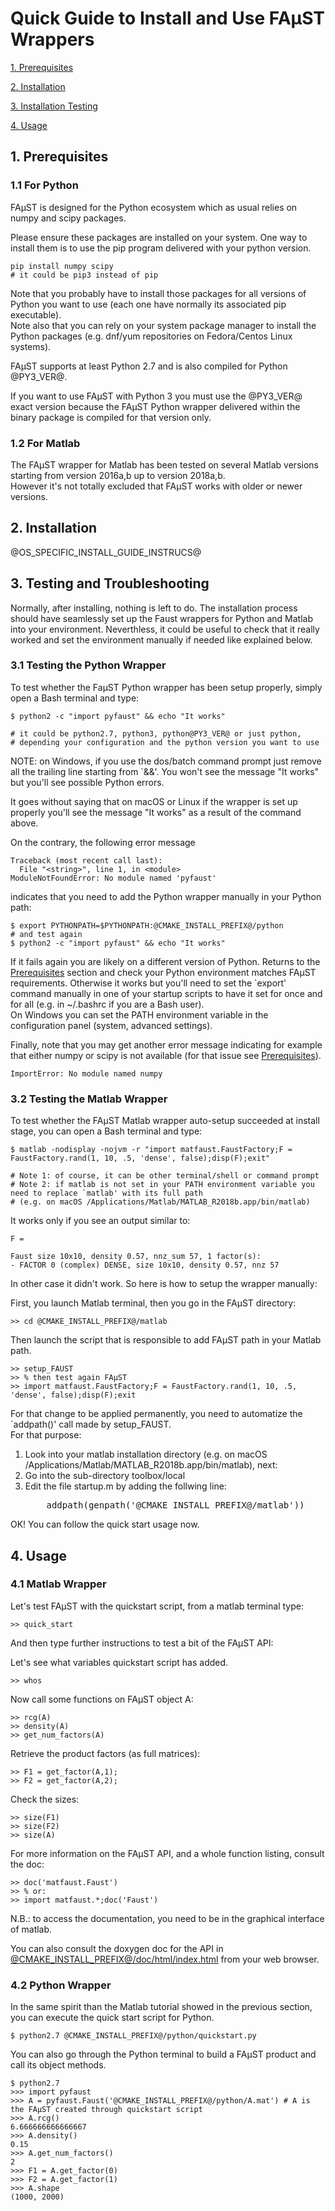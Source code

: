 # Quick Guide to Install and Use FAµST Wrappers

[1. Prerequisites](#prerequisites)

[2. Installation](#installation)

[3. Installation Testing](#installation_testing)

[4. Usage](#usage)

## <a name="prerequisites">1. Prerequisites<a/>

### 1.1 For Python

FAµST is designed for the Python ecosystem which as usual relies on numpy and scipy packages.

Please ensure these packages are installed on your system. One way to install them is to use the pip program delivered with your python version.

	pip install numpy scipy
	# it could be pip3 instead of pip

Note that you probably have to install those packages for all versions of Python you want to use (each one have normally its associated pip executable).<br/>
Note also that you can rely on your system package manager to install the Python packages (e.g. dnf/yum repositories on Fedora/Centos Linux systems).

FAµST supports at least Python 2.7 and is also compiled for Python @PY3_VER@.

If you want to use FAµST with Python 3 you must use the @PY3_VER@ exact version because the FAµST Python wrapper delivered within the binary package is compiled for that version only.


### 1.2 For Matlab

The FAµST wrapper for Matlab has been tested on several Matlab versions starting from version 2016a,b up to version 2018a,b.<br/>
However it's not totally excluded that FAµST works with older or newer versions.

## <a name="installation"> 2. Installation</a>

@OS_SPECIFIC_INSTALL_GUIDE_INSTRUCS@

## <a name="installation_testing">3. Testing and Troubleshooting<a/>

Normally, after installing, nothing is left to do. The installation process should have seamlessly set up the Faust wrappers for Python and Matlab into your environment.
Neverthless, it could be useful to check that it really worked and set the environment manually if needed like explained below.


### 3.1 Testing the Python Wrapper

To test whether the FaµST Python wrapper has been setup properly, simply open a Bash terminal and type:

	$ python2 -c "import pyfaust" && echo "It works"

	# it could be python2.7, python3, python@PY3_VER@ or just python,
	# depending your configuration and the python version you want to use

NOTE: on Windows, if you use the dos/batch command prompt just remove all the trailing line starting from `&&'. You won't see the message "It works" but you'll see possible Python errors.

It goes without saying that on macOS or Linux if the wrapper is set up properly you'll see the message "It works" as a result of the command above.

On the contrary, the following error message

	Traceback (most recent call last):
	  File "<string>", line 1, in <module>
	ModuleNotFoundError: No module named 'pyfaust'

indicates that you need to add the Python wrapper manually in your Python path:

	$ export PYTHONPATH=$PYTHONPATH:@CMAKE_INSTALL_PREFIX@/python
	# and test again
	$ python2 -c "import pyfaust" && echo "It works"

If it fails again you are likely on a different version of Python. Returns to the [Prerequisites](#prerequisites) section and check your Python environment matches FAµST requirements.
Otherwise it works but you'll need to set the `export' command manually in one of your startup scripts to have it set for once and for all (e.g. in ~/.bashrc if you are a Bash user).
<br/>On Windows you can set the PATH environment variable in the configuration panel (system, advanced settings).

Finally, note that you may get another error message indicating for example that either numpy or scipy is not available (for that issue see [Prerequisites](#prerequisites)).

	ImportError: No module named numpy

### 3.2 Testing the Matlab Wrapper

To test whether the FAµST Matlab wrapper auto-setup succeeded at install stage, you can open a Bash terminal and type:

	$ matlab -nodisplay -nojvm -r "import matfaust.FaustFactory;F = FaustFactory.rand(1, 10, .5, 'dense', false);disp(F);exit"

	# Note 1: of course, it can be other terminal/shell or command prompt
	# Note 2: if matlab is not set in your PATH environment variable you need to replace `matlab' with its full path
	# (e.g. on macOS /Applications/Matlab/MATLAB_R2018b.app/bin/matlab)

It works only if you see an output similar to:

	F =

	Faust size 10x10, density 0.57, nnz_sum 57, 1 factor(s):
	- FACTOR 0 (complex) DENSE, size 10x10, density 0.57, nnz 57

In other case it didn't work. So here is how to setup the wrapper manually:

First, you launch Matlab terminal, then you go in the FAµST directory:

	>> cd @CMAKE_INSTALL_PREFIX@/matlab

Then launch the script that is responsible to add FAµST path in your Matlab path.

	>> setup_FAUST
	>> % then test again FAµST
	>> import matfaust.FaustFactory;F = FaustFactory.rand(1, 10, .5, 'dense', false);disp(F);exit

For that change to be applied permanently, you need to automatize the `addpath()' call made by setup_FAUST.<br/>
For that purpose:

<ol>
<li>Look into your matlab installation directory (e.g. on macOS /Applications/Matlab/MATLAB_R2018b.app/bin/matlab), next:
<li>Go into the sub-directory toolbox/local
<li>Edit the file startup.m by adding the follwing line:
<pre>
	addpath(genpath('@CMAKE_INSTALL_PREFIX@/matlab'))
</pre>
</ol>
OK! You can follow the quick start usage now.


## <a name="usage">4. Usage<a/>

### 4.1 Matlab Wrapper

Let's test FAµST with the quickstart script, from a matlab terminal type:

	>> quick_start

And then type further instructions to test a bit of the FAµST API:

Let's see what variables quickstart script has added.

	>> whos

Now call some functions on FAµST object A:

	>> rcg(A)
	>> density(A)
	>> get_num_factors(A)

Retrieve the product factors (as full matrices):

	>> F1 = get_factor(A,1);
	>> F2 = get_factor(A,2);

Check the sizes:

	>> size(F1)
	>> size(F2)
	>> size(A)

For more information on the FAµST API, and a whole function listing, consult the doc:

	>> doc('matfaust.Faust')
	>> % or:
	>> import matfaust.*;doc('Faust')

N.B.: to access the documentation, you need to be in the graphical interface of matlab.

You can also consult the doxygen doc for the API in [@CMAKE_INSTALL_PREFIX@/doc/html/index.html](file://@CMAKE_INSTALL_PREFIX@/doc/html/index.html) from your web browser.


### 4.2 Python Wrapper

In the same spirit than the Matlab tutorial showed in the previous section, you can execute the quick start script for Python.

	$ python2.7 @CMAKE_INSTALL_PREFIX@/python/quickstart.py

You can also go through the Python terminal to build a FAµST product and call its object methods.

	$ python2.7
	>>> import pyfaust
	>>> A = pyfaust.Faust('@CMAKE_INSTALL_PREFIX@/python/A.mat') # A is the FAµST created through quickstart script
	>>> A.rcg()
	6.666666666666667
	>>> A.density()
	0.15
	>>> A.get_num_factors()
	2
	>>> F1 = A.get_factor(0)
	>>> F2 = A.get_factor(1)
	>>> A.shape
	(1000, 2000)


